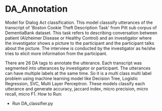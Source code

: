 # DA_Annotation
Model for Dialog Act classification. This model classsify utterances of the  transcript of 'Boston Cookie Theft Description
Task' from Pitt sub corpus of DementiaBank dataset. This task refers to describing conversation between patient 
(Alzheimer Disease or Healthy Control) and an investigator where the investigator shows a picture to the
participant and the participant talks about the picture. The interview is conducted by the investigator as he/she tries to 
elicit more information from the participant.

There are 26 DA tags to annotate the utterance. Each transcript was segmented into utterances by investigator or participant.
The utterances can have multiple labels at the same time. So it is a multi class multi label problem using machine learning model like
Decision Tree, Logistic Regression, SVC, Multi Layer Perceptron. These models classify
each utterance and generate accuracy, jaccard index, micro precision, micro recall, micro F1.
How to Run:
- Run DA_classifier.py